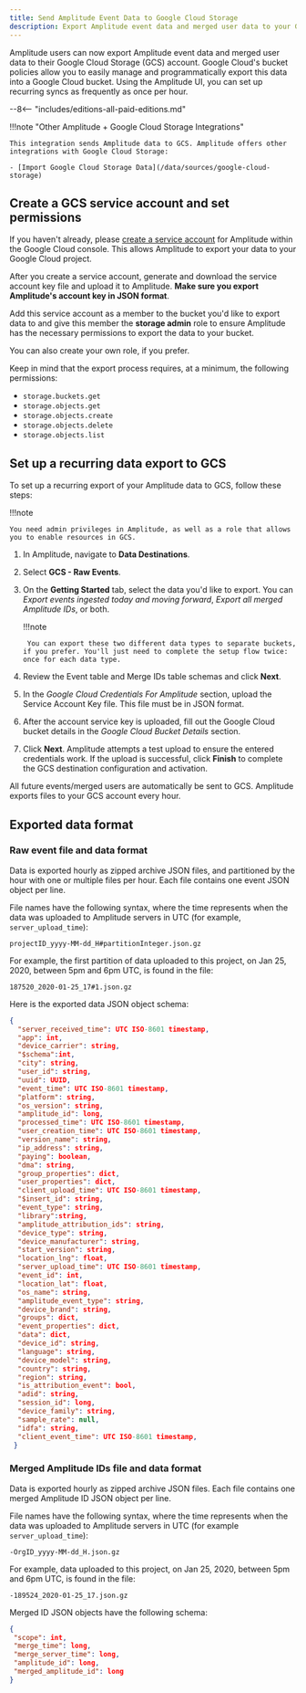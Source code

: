 ```yaml
---
title: Send Amplitude Event Data to Google Cloud Storage
description: Export Amplitude event data and merged user data to your Google Cloud Storage (GCS) account.
---
```


Amplitude users can now export Amplitude event data and merged user data to their Google Cloud Storage (GCS) account. Google Cloud's bucket policies allow you to easily manage and programmatically export this data into a Google Cloud bucket. Using the Amplitude UI, you can set up recurring syncs as frequently as once per hour.

--8<-- "includes/editions-all-paid-editions.md"

!!!note "Other Amplitude + Google Cloud Storage Integrations"

    This integration sends Amplitude data to GCS. Amplitude offers other integrations with Google Cloud Storage: 

    - [Import Google Cloud Storage Data](/data/sources/google-cloud-storage)

## Create a GCS service account and set permissions

If you haven't already, please [create a service account](https://cloud.google.com/iam/docs/creating-managing-service-account-keys) for Amplitude within the Google Cloud console. This allows Amplitude to export your data to your Google Cloud project.

After you create a service account, generate and download the service account key file and upload it to Amplitude. **Make sure you export Amplitude's account key in JSON format**.

Add this service account as a member to the bucket you'd like to export data to and give this member the **storage admin** role to ensure Amplitude has the necessary permissions to export the data to your bucket.

You can also create your own role, if you prefer.

Keep in mind that the export process requires, at a minimum, the following permissions:

- `storage.buckets.get`
- `storage.objects.get`
- `storage.objects.create`
- `storage.objects.delete`
- `storage.objects.list`

## Set up a recurring data export to GCS

To set up a recurring export of your Amplitude data to GCS, follow these steps:

!!!note

    You need admin privileges in Amplitude, as well as a role that allows you to enable resources in GCS. 

1. In Amplitude, navigate to **Data Destinations**.
2. Select **GCS - Raw Events**.
3. On the **Getting Started** tab, select the data you'd like to export. You can *Export events ingested today and moving forward*, *Export all merged Amplitude IDs*, or both. 

    !!!note

        You can export these two different data types to separate buckets, if you prefer. You'll just need to complete the setup flow twice: once for each data type.

4. Review the Event table and Merge IDs table schemas and click **Next**. 
5. In the *Google Cloud Credentials For Amplitude* section, upload the Service Account Key file. This file must be in JSON format.
6. After the account service key is uploaded, fill out the Google Cloud bucket details in the *Google Cloud Bucket Details* section.
7. Click **Next**. Amplitude attempts a test upload to ensure the entered credentials work. If the upload is successful, click **Finish** to complete the GCS destination configuration and activation.

All future events/merged users are automatically be sent to GCS. Amplitude exports files to your GCS account every hour.

## Exported data format

### Raw event file and data format

Data is exported hourly as zipped archive JSON files, and partitioned by the hour with one or multiple files per hour. Each file contains one event JSON object per line.

File names have the following syntax, where the time represents when the data was uploaded to Amplitude servers in UTC (for example, `server_upload_time`):

`projectID_yyyy-MM-dd_H#partitionInteger.json.gz`

For example, the first partition of data uploaded to this project, on Jan 25, 2020, between 5pm and 6pm UTC, is found in the file:

`187520_2020-01-25_17#1.json.gz`

Here is the exported data JSON object schema:

```json
{
  "server_received_time": UTC ISO-8601 timestamp,
  "app": int,
  "device_carrier": string,
  "$schema":int,
  "city": string,
  "user_id": string,
  "uuid": UUID,
  "event_time": UTC ISO-8601 timestamp,
  "platform": string,
  "os_version": string,
  "amplitude_id": long,
  "processed_time": UTC ISO-8601 timestamp,
  "user_creation_time": UTC ISO-8601 timestamp,
  "version_name": string,
  "ip_address": string,
  "paying": boolean,
  "dma": string,
  "group_properties": dict,
  "user_properties": dict,
  "client_upload_time": UTC ISO-8601 timestamp,
  "$insert_id": string,
  "event_type": string,
  "library":string,
  "amplitude_attribution_ids": string,
  "device_type": string,
  "device_manufacturer": string,
  "start_version": string,
  "location_lng": float,
  "server_upload_time": UTC ISO-8601 timestamp,
  "event_id": int,
  "location_lat": float,
  "os_name": string,
  "amplitude_event_type": string,
  "device_brand": string,
  "groups": dict,
  "event_properties": dict,
  "data": dict,
  "device_id": string,
  "language": string,
  "device_model": string,
  "country": string,
  "region": string,
  "is_attribution_event": bool,
  "adid": string,
  "session_id": long,
  "device_family": string,
  "sample_rate": null,
  "idfa": string,
  "client_event_time": UTC ISO-8601 timestamp,
 }
```

### Merged Amplitude IDs file and data format

Data is exported hourly as zipped archive JSON files. Each file contains one merged Amplitude ID JSON object per line.

File names have the following syntax, where the time represents when the data was uploaded to Amplitude servers in UTC (for example `server_upload_time`):

`-OrgID_yyyy-MM-dd_H.json.gz`

For example, data uploaded to this project, on Jan 25, 2020, between 5pm and 6pm UTC, is found in the file:

`-189524_2020-01-25_17.json.gz`

Merged ID JSON objects have the following schema:

```json
{
 "scope": int,
 "merge_time": long,
 "merge_server_time": long,
 "amplitude_id": long,
 "merged_amplitude_id": long
}
```

